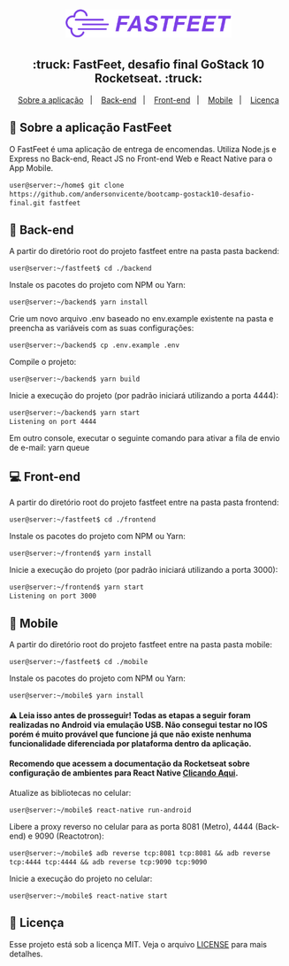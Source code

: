 <h1 align="center">
  <img alt="Fastfeet" title="Fastfeet" src=".github/logo.png" width="300px" />
</h1>

<h2 align="center">
  :truck:&nbsp;FastFeet, desafio final GoStack 10 Rocketseat.&nbsp;:truck:
</h2>

<p align="center">
  <a href="#articulated_lorry-sobre-a-aplicação-fastfeet">Sobre a aplicação</a>&nbsp;&nbsp;&nbsp;|&nbsp;&nbsp;&nbsp;
  <a href="#arrows_counterclockwise-back-end">Back-end</a>&nbsp;&nbsp;&nbsp;|&nbsp;&nbsp;&nbsp;
  <a href="#computer-front-end">Front-end</a>&nbsp;&nbsp;&nbsp;|&nbsp;&nbsp;&nbsp;
  <a href="#iphone-mobile">Mobile</a>&nbsp;&nbsp;&nbsp;|&nbsp;&nbsp;&nbsp;
  <a href="#memo-licença">Licença</a>
</p>

## :articulated_lorry: Sobre a aplicação FastFeet

O FastFeet é uma aplicação de entrega de encomendas. Utiliza Node.js e Express no Back-end, React JS no Front-end Web e React Native para o App Mobile.

```console
user@server:~/home$ git clone https://github.com/andersonvicente/bootcamp-gostack10-desafio-final.git fastfeet
```

## :arrows_counterclockwise: Back-end

A partir do diretório root do projeto fastfeet entre na pasta pasta backend:
```console
user@server:~/fastfeet$ cd ./backend
```

Instale os pacotes do projeto com NPM ou Yarn:
```console
user@server:~/backend$ yarn install
```

Crie um novo arquivo .env baseado no env.example existente na pasta e preencha as variáveis com as suas configurações:
```console
user@server:~/backend$ cp .env.example .env
```

Compile o projeto:
```console
user@server:~/backend$ yarn build
```

Inicie a execução do projeto (por padrão iniciará utilizando a porta 4444):
```console
user@server:~/backend$ yarn start
Listening on port 4444
```

Em outro console, executar o seguinte comando para ativar a fila de envio de e-mail:
yarn queue

## :computer: Front-end

A partir do diretório root do projeto fastfeet entre na pasta pasta frontend:
```console
user@server:~/fastfeet$ cd ./frontend
```

Instale os pacotes do projeto com NPM ou Yarn:
```console
user@server:~/frontend$ yarn install
```

Inicie a execução do projeto (por padrão iniciará utilizando a porta 3000):
```console
user@server:~/frontend$ yarn start
Listening on port 3000
```

## :iphone: Mobile

A partir do diretório root do projeto fastfeet entre na pasta pasta mobile:
```console
user@server:~/fastfeet$ cd ./mobile
```

Instale os pacotes do projeto com NPM ou Yarn:
```console
user@server:~/mobile$ yarn install
```

#### :warning: Leia isso antes de prosseguir! Todas as etapas a seguir foram realizadas no Android via emulação USB. Não consegui testar no IOS porém é muito provável que funcione já que não existe nenhuma funcionalidade diferenciada por plataforma dentro da aplicação. 
#### Recomendo que acessem a documentação da Rocketseat sobre configuração de ambientes para React Native <a href="https://react-native.rocketseat.dev/">Clicando Aqui</a>.

Atualize as bibliotecas no celular:
```console
user@server:~/mobile$ react-native run-android
```

Libere a proxy reverso no celular para as porta 8081 (Metro), 4444 (Back-end) e 9090 (Reactotron):
```console
user@server:~/mobile$ adb reverse tcp:8081 tcp:8081 && adb reverse tcp:4444 tcp:4444 && adb reverse tcp:9090 tcp:9090
```

Inicie a execução do projeto no celular:
```console
user@server:~/mobile$ react-native start
```

## :memo: Licença

Esse projeto está sob a licença MIT. Veja o arquivo [LICENSE](LICENSE.md) para mais detalhes.
